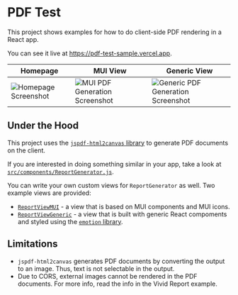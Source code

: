 # PDF Test

This project shows examples for how to do client-side PDF rendering in
a React app.

You can see it live at https://pdf-test-sample.vercel.app.

| Homepage | MUI View | Generic View |
|----------|----------|--------------|
| ![Homepage Screenshot](https://user-images.githubusercontent.com/10427974/162643097-8ade425d-dda1-4a43-9d9d-72119076b9d2.png) | ![MUI PDF Generation Screenshot](https://user-images.githubusercontent.com/10427974/162643096-4d3731c0-01ed-4b2a-8d60-b41d7488fb16.png) | ![Generic PDF Generation Screenshot](https://user-images.githubusercontent.com/10427974/162643390-7e480b18-3b73-4fad-b0e3-44b7d4fba3bb.png) |

## Under the Hood

This project uses the 
[`jspdf-html2canvas` library](https://www.npmjs.com/package/jspdf-html2canvas)
to generate PDF documents on the client.

If you are interested in doing something similar in your app, take a look at
[`src/components/ReportGenerator.js`](src/components/ReportGenerator.js).

You can write your own custom views for `ReportGenerator` as well. Two example
views are provided:

- [`ReportViewMUI`](src/components/ReportViewMUI.js) - a view that is based on
  MUI components and MUI icons.
- [`ReportViewGeneric`](src/components/ReportViewGeneric.js) - a view that is 
  built with generic React compoments and styled using the
  [`emotion` library](https://emotion.sh).

## Limitations

- `jspdf-html2canvas` generates PDF documents by converting the output to an
  image. Thus, text is not selectable in the output.
- Due to CORS, external images cannot be rendered in the PDF documents. For 
  more info, read the info in the Vivid Report example.

